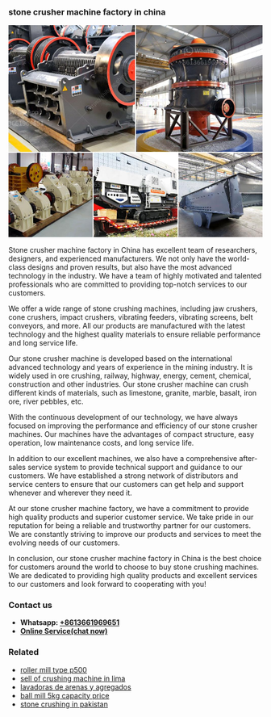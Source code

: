 <h3>stone crusher machine factory in china</h3><img src='1708323042.jpg' alt=''><p>Stone crusher machine factory in China has excellent team of researchers, designers, and experienced manufacturers. We not only have the world-class designs and proven results, but also have the most advanced technology in the industry. We have a team of highly motivated and talented professionals who are committed to providing top-notch services to our customers.</p><p>We offer a wide range of stone crushing machines, including jaw crushers, cone crushers, impact crushers, vibrating feeders, vibrating screens, belt conveyors, and more. All our products are manufactured with the latest technology and the highest quality materials to ensure reliable performance and long service life.</p><p>Our stone crusher machine is developed based on the international advanced technology and years of experience in the mining industry. It is widely used in ore crushing, railway, highway, energy, cement, chemical, construction and other industries. Our stone crusher machine can crush different kinds of materials, such as limestone, granite, marble, basalt, iron ore, river pebbles, etc.</p><p>With the continuous development of our technology, we have always focused on improving the performance and efficiency of our stone crusher machines. Our machines have the advantages of compact structure, easy operation, low maintenance costs, and long service life.</p><p>In addition to our excellent machines, we also have a comprehensive after-sales service system to provide technical support and guidance to our customers. We have established a strong network of distributors and service centers to ensure that our customers can get help and support whenever and wherever they need it.</p><p>At our stone crusher machine factory, we have a commitment to provide high quality products and superior customer service. We take pride in our reputation for being a reliable and trustworthy partner for our customers. We are constantly striving to improve our products and services to meet the evolving needs of our customers.</p><p>In conclusion, our stone crusher machine factory in China is the best choice for customers around the world to choose to buy stone crushing machines. We are dedicated to providing high quality products and excellent services to our customers and look forward to cooperating with you!</p><h3>Contact us</h3><ul><li><strong>Whatsapp:&nbsp;<a href="https://wa.me/8613661969651">+8613661969651</a></strong></li><li><a href="https://swt.shibang-china.com/?git&amp;zhl&amp;stone crusher machine factory in china"><strong>Online Service(chat now)</strong></a></li></ul><h3>Related</h3><ul><li><a href='roller mill type p500.md'>roller mill type p500</a></li><li><a href='sell of crushing machine in lima.md'>sell of crushing machine in lima</a></li><li><a href='lavadoras de arenas y agregados.md'>lavadoras de arenas y agregados</a></li><li><a href='ball mill 5kg capacity price.md'>ball mill 5kg capacity price</a></li><li><a href='stone crushing in pakistan.md'>stone crushing in pakistan</a></li></ul>